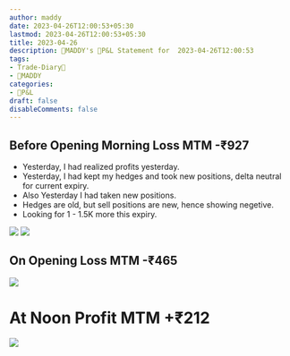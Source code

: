 ```yaml
---
author: maddy
date: 2023-04-26T12:00:53+05:30
lastmod: 2023-04-26T12:00:53+05:30
title: 2023-04-26
description: 🧔MADDY's 💸P&L Statement for  2023-04-26T12:00:53 
tags:
- Trade-Diary📗
- 🧔MADDY
categories: 
- 💸P&L
draft: false
disableComments: false
---
```

## Before Opening Morning Loss MTM -₹927

- Yesterday, I had realized profits yesterday.
- Yesterday, I had kept my hedges and took new positions, delta neutral for current expiry.
- Also Yesterday I had taken new positions.
- Hedges are old, but sell positions are new, hence showing negetive.
- Looking for 1 - 1.5K more this expiry.

![](https://i.imgur.com/UvkODn0.jpg)
![](https://i.imgur.com/7jhEYGu.jpg)

## On Opening Loss MTM -₹465

![](https://i.imgur.com/BXRwM6g.jpg)

# At Noon Profit MTM +₹212

![](https://i.imgur.com/Ut2Hpri.png)
